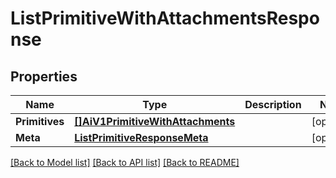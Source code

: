 # ListPrimitiveWithAttachmentsResponse

## Properties

Name | Type | Description | Notes
------------ | ------------- | ------------- | -------------
**Primitives** | [**[]AiV1PrimitiveWithAttachments**](AiV1PrimitiveWithAttachments.md) |  |[optional] 
**Meta** | [**ListPrimitiveResponseMeta**](ListPrimitiveResponseMeta.md) |  |[optional] 

[[Back to Model list]](../README.md#documentation-for-models) [[Back to API list]](../README.md#documentation-for-api-endpoints) [[Back to README]](../README.md)


